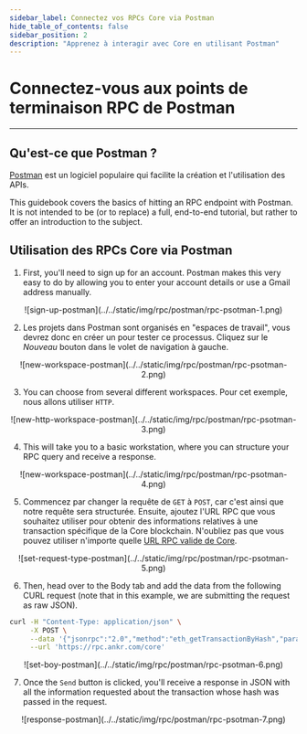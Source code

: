 ```yaml
---
sidebar_label: Connectez vos RPCs Core via Postman
hide_table_of_contents: false
sidebar_position: 2
description: "Apprenez à interagir avec Core en utilisant Postman"
---
```


# Connectez-vous aux points de terminaison RPC de Postman

---

## Qu'est-ce que Postman ?

[Postman](https://www.postman.com/) est un logiciel populaire qui facilite la création et l'utilisation des APIs.

This guidebook covers the basics of hitting an RPC endpoint with Postman. It is not intended to be (or to replace) a full, end-to-end tutorial, but rather to offer an introduction to the subject.

## Utilisation des RPCs Core via Postman

1. First, you'll need to sign up for an account. Postman makes this very easy to do by allowing you to enter your account details or use a Gmail address manually.

<p align="center" style={{zoom:"40%"}}>![sign-up-postman](../../static/img/rpc/postman/rpc-psotman-1.png)</p>

2. Les projets dans Postman sont organisés en "espaces de travail", vous devrez donc en créer un pour tester ce processus. Cliquez sur le _Nouveau_ bouton dans le volet de navigation à gauche.

<p align="center" style={{zoom:"40%"}}>![new-workspace-postman](../../static/img/rpc/postman/rpc-psotman-2.png)</p>

3. You can choose from several different workspaces. Pour cet exemple, nous allons utiliser `HTTP`.

<p align="center" style={{zoom:"40%"}}>![new-http-workspace-postman](../../static/img/rpc/postman/rpc-psotman-3.png)</p>

4. This will take you to a basic workstation, where you can structure your RPC query and receive a response.

<p align="center" style={{zoom:"40%"}}>![new-workspace-postman](../../static/img/rpc/postman/rpc-psotman-4.png)</p>

5. Commencez par changer la requête de `GET` à `POST`, car c'est ainsi que notre requête sera structurée. Ensuite, ajoutez l'URL RPC que vous souhaitez utiliser pour obtenir des informations relatives à une transaction spécifique de la Core blockchain. N'oubliez pas que vous pouvez utiliser n'importe quelle [URL RPC valide de Core](./rpc-list.md).

<p align="center" style={{zoom:"40%"}}>![set-request-type-postman](../../static/img/rpc/postman/rpc-psotman-5.png)</p>

6. Then, head over to the Body tab and add the data from the following CURL request (note that in this example, we are submitting the request as raw JSON).

```bash
curl -H "Content-Type: application/json" \
     -X POST \
     --data '{"jsonrpc":"2.0","method":"eth_getTransactionByHash","params":["0xc9c4a5d14857ace0db197c7393806868824763377f802645aacf6f38d9c309b7"],"id":1}' \
     --url 'https://rpc.ankr.com/core'
```

<p align="center" style={{zoom:"70%"}}>![set-boy-postman](../../static/img/rpc/postman/rpc-psotman-6.png)</p>

7. Once the `Send` button is clicked, you'll receive a response in JSON with all the information requested about the transaction whose hash was passed in the request.

<p align="center" style={{zoom:"40%"}}>![response-postman](../../static/img/rpc/postman/rpc-psotman-7.png)</p>